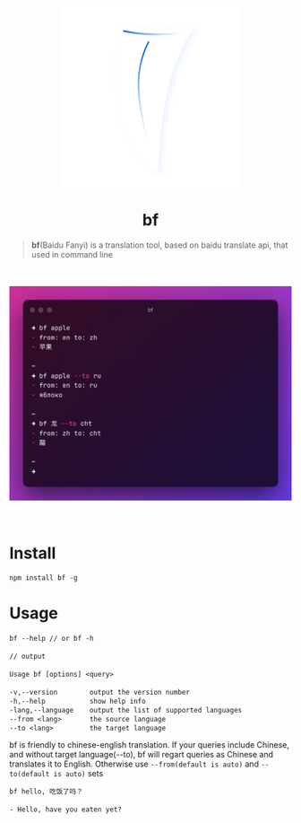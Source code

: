 <div align="center">
  <img src="./assets/logo.svg" style="width: 320px" alt="logo" />
  <h1>bf</h1>
</div>

> **bf**(Baidu Fanyi) is a translation tool, based on baidu translate api, that used in command line

<br >
<br >

<div align="center">
  <img src="./assets/demo.png"alt="logo" />
</div>

<br >
<br >

# Install

```shell
npm install bf -g
```

# Usage

```shell
bf --help // or bf -h

// output

Usage bf [options] <query>

-v,--version        output the version number
-h,--help           show help info
-lang,--language    output the list of supported languages
--from <lang>       the source language
--to <lang>         the target language

```

bf is friendly to chinese-english translation. If your queries include Chinese, and without target language(--to), bf will regart queries as Chinese and translates it to English. Otherwise use `--from(default is auto)` and `--to(default is auto)` sets

```shell
bf hello, 吃饭了吗？

- Hello, have you eaten yet?
```
